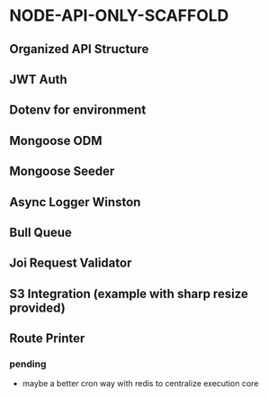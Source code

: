 # NODE-API-ONLY-SCAFFOLD
## Organized API Structure
## JWT Auth
## Dotenv for environment
## Mongoose ODM
## Mongoose Seeder
## Async Logger Winston
## Bull Queue
## Joi Request Validator
## S3 Integration (example with sharp resize provided)
## Route Printer
### pending 
  - maybe a better cron way with redis to centralize execution core
